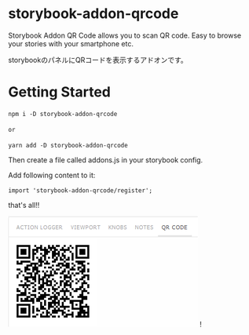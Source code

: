 # storybook-addon-qrcode
Storybook Addon QR Code allows you to scan QR code. Easy to browse your stories with your smartphone etc.

storybookのパネルにQRコードを表示するアドオンです。

# Getting Started

```
npm i -D storybook-addon-qrcode

or

yarn add -D storybook-addon-qrcode
```

Then create a file called addons.js in your storybook config.

Add following content to it:

```
import 'storybook-addon-qrcode/register';
```

that's all!!

![qrcode panel](/docs/img_qrcode_panel.png) !
